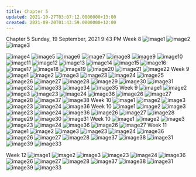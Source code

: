 ```yaml
---
title: Chapter 5
updated: 2021-10-27T03:07:12.0000000+13:00
created: 2021-09-20T01:43:59.0000000+12:00
---
```


Chapter 5
Sunday, 19 September, 2021
9:43 PM
Week 8
![image1](../../../../resources/28654dc556cb489d9b3479e5b488e1e3.png)
![image2](../../../../resources/726fea3be4e04f4c84f7a0f289109b64.png)
![image3](../../../../resources/9bfdca3f408f4a08980e5079592ec1da.png)

![image4](../../../../resources/cc77d307a7b7435f852ad7a3a21b3ccc.png)
![image5](../../../../resources/3a047e23da4d4b5c849c6c5fdfcf8a48.png)
![image6](../../../../resources/a8afaff4d85942e593ce96cb69651e41.png)
![image7](../../../../resources/c6880f56c7f9446db6e1d418201e6944.png)
![image8](../../../../resources/34b270bcdcf74b56bfc4e732be47b3a2.png)
![image9](../../../../resources/73821d118d5e4ce3b9657a91d1ef9398.png)
![image10](../../../../resources/832c782d01b142a9affcd5232ce1e184.png)
![image11](../../../../resources/eff0e7ab3d7a48f9832d79a205d154b1.png)
![image12](../../../../resources/cf76fcfad68d4f1e8ce29a024ffc50bd.png)
![image13](../../../../resources/61d7ea40d413470088d484b27ab91422.png)
![image14](../../../../resources/605313a5ceb0485f931c7dcd9f60e2cc.png)
![image15](../../../../resources/86480fb7b9e24eeabd07a551fed7ab7d.png)
![image16](../../../../resources/3e8b9be052bf423a97221e44444b1b68.png)
![image17](../../../../resources/677ce067a6e845048a5617f17ac4ea5a.png)
![image18](../../../../resources/70343922c6dd4de0b2584f6ec097ab8f.png)
![image19](../../../../resources/95e2fed034b04ee8b5ce99d0220c6bf2.png)
![image20](../../../../resources/9c88278d09cf4aca94d73c7bdff80a05.png)
![image21](../../../../resources/42b1d6103f804342905c0d59424c5742.png)
![image22](../../../../resources/39a9e3c1754b437da9365dbc70724a93.png)
Week 9
![image1](../../../../resources/28654dc556cb489d9b3479e5b488e1e3.png)
![image2](../../../../resources/726fea3be4e04f4c84f7a0f289109b64.png)
![image3](../../../../resources/9bfdca3f408f4a08980e5079592ec1da.png)
![image23](../../../../resources/61b19bf6a88e419fb9874c7416104c88.png)
![image24](../../../../resources/d8c00866294547299a6bbbe6caca0190.png)
![image25](../../../../resources/7571aa4440b44eebb865c718d0a1a8b0.png)
![image26](../../../../resources/cfc067e36e904010b955d466fac89d96.png)
![image27](../../../../resources/54e956ae74524d75b1f7ed43a8204dc0.png)
![image28](../../../../resources/97744bfa5cdf49da9c7353fe324d57ed.png)
![image29](../../../../resources/712e4b54a2da4e4a836d4af7b1f0cee7.png)
![image30](../../../../resources/130b27ab8bd94b2dab4a0e3e5a42acd7.png)
![image31](../../../../resources/ec0dd732491042cd9dc417b0998ec48d.png)
![image32](../../../../resources/73283d1b02d14f5caf5410e58ba6bd3a.png)
![image33](../../../../resources/98e38c3dc07749e39bc8eabe92fc8b1d.png)
![image34](../../../../resources/e597ed6d19b849a49fea7507844f9387.png)
![image35](../../../../resources/018148fde6a649169ecb1583ab93b8fd.png)
Week 9
![image1](../../../../resources/28654dc556cb489d9b3479e5b488e1e3.png)
![image2](../../../../resources/726fea3be4e04f4c84f7a0f289109b64.png)
![image3](../../../../resources/9bfdca3f408f4a08980e5079592ec1da.png)
![image23](../../../../resources/61b19bf6a88e419fb9874c7416104c88.png)
![image24](../../../../resources/d8c00866294547299a6bbbe6caca0190.png)
![image36](../../../../resources/6c0194e620104421ad66d0ea4e4bdf1f.png)
![image26](../../../../resources/cfc067e36e904010b955d466fac89d96.png)
![image27](../../../../resources/54e956ae74524d75b1f7ed43a8204dc0.png)
![image28](../../../../resources/97744bfa5cdf49da9c7353fe324d57ed.png)
![image37](../../../../resources/7655a7677d014f938464dd1fcc54e6ac.png)
![image38](../../../../resources/ac0e42547ec84550a7f6b4104ff1e001.png)
Week 10
![image1](../../../../resources/28654dc556cb489d9b3479e5b488e1e3.png)
![image2](../../../../resources/726fea3be4e04f4c84f7a0f289109b64.png)
![image3](../../../../resources/9bfdca3f408f4a08980e5079592ec1da.png)
![image23](../../../../resources/61b19bf6a88e419fb9874c7416104c88.png)
![image24](../../../../resources/d8c00866294547299a6bbbe6caca0190.png)
![image36](../../../../resources/6c0194e620104421ad66d0ea4e4bdf1f.png)
Week 10
![image1](../../../../resources/28654dc556cb489d9b3479e5b488e1e3.png)
![image2](../../../../resources/726fea3be4e04f4c84f7a0f289109b64.png)
![image3](../../../../resources/9bfdca3f408f4a08980e5079592ec1da.png)
![image23](../../../../resources/61b19bf6a88e419fb9874c7416104c88.png)
![image24](../../../../resources/d8c00866294547299a6bbbe6caca0190.png)
![image36](../../../../resources/6c0194e620104421ad66d0ea4e4bdf1f.png)
![image26](../../../../resources/cfc067e36e904010b955d466fac89d96.png)
![image27](../../../../resources/54e956ae74524d75b1f7ed43a8204dc0.png)
![image28](../../../../resources/97744bfa5cdf49da9c7353fe324d57ed.png)
![image29](../../../../resources/712e4b54a2da4e4a836d4af7b1f0cee7.png)
![image30](../../../../resources/130b27ab8bd94b2dab4a0e3e5a42acd7.png)
![image31](../../../../resources/ec0dd732491042cd9dc417b0998ec48d.png)
Week 10
![image1](../../../../resources/28654dc556cb489d9b3479e5b488e1e3.png)
![image2](../../../../resources/726fea3be4e04f4c84f7a0f289109b64.png)
![image3](../../../../resources/9bfdca3f408f4a08980e5079592ec1da.png)
![image23](../../../../resources/61b19bf6a88e419fb9874c7416104c88.png)
![image24](../../../../resources/d8c00866294547299a6bbbe6caca0190.png)
![image36](../../../../resources/6c0194e620104421ad66d0ea4e4bdf1f.png)
![image26](../../../../resources/cfc067e36e904010b955d466fac89d96.png)
![image27](../../../../resources/54e956ae74524d75b1f7ed43a8204dc0.png)
Week 11
![image1](../../../../resources/28654dc556cb489d9b3479e5b488e1e3.png)
![image2](../../../../resources/726fea3be4e04f4c84f7a0f289109b64.png)
![image3](../../../../resources/9bfdca3f408f4a08980e5079592ec1da.png)
![image23](../../../../resources/61b19bf6a88e419fb9874c7416104c88.png)
![image24](../../../../resources/d8c00866294547299a6bbbe6caca0190.png)
![image36](../../../../resources/6c0194e620104421ad66d0ea4e4bdf1f.png)
![image26](../../../../resources/cfc067e36e904010b955d466fac89d96.png)
![image27](../../../../resources/54e956ae74524d75b1f7ed43a8204dc0.png)
![image28](../../../../resources/97744bfa5cdf49da9c7353fe324d57ed.png)
![image37](../../../../resources/7655a7677d014f938464dd1fcc54e6ac.png)
![image38](../../../../resources/ac0e42547ec84550a7f6b4104ff1e001.png)
![image31](../../../../resources/ec0dd732491042cd9dc417b0998ec48d.png)
![image39](../../../../resources/a28e82e56cce4397860f945839fd7f20.png)
![image33](../../../../resources/98e38c3dc07749e39bc8eabe92fc8b1d.png)

Week 12
![image1](../../../../resources/28654dc556cb489d9b3479e5b488e1e3.png)
![image2](../../../../resources/726fea3be4e04f4c84f7a0f289109b64.png)
![image3](../../../../resources/9bfdca3f408f4a08980e5079592ec1da.png)
![image23](../../../../resources/61b19bf6a88e419fb9874c7416104c88.png)
![image24](../../../../resources/d8c00866294547299a6bbbe6caca0190.png)
![image36](../../../../resources/6c0194e620104421ad66d0ea4e4bdf1f.png)
![image26](../../../../resources/cfc067e36e904010b955d466fac89d96.png)
![image27](../../../../resources/54e956ae74524d75b1f7ed43a8204dc0.png)
![image28](../../../../resources/97744bfa5cdf49da9c7353fe324d57ed.png)
![image37](../../../../resources/7655a7677d014f938464dd1fcc54e6ac.png)
![image38](../../../../resources/ac0e42547ec84550a7f6b4104ff1e001.png)
![image31](../../../../resources/ec0dd732491042cd9dc417b0998ec48d.png)
![image39](../../../../resources/a28e82e56cce4397860f945839fd7f20.png)
![image33](../../../../resources/98e38c3dc07749e39bc8eabe92fc8b1d.png)
